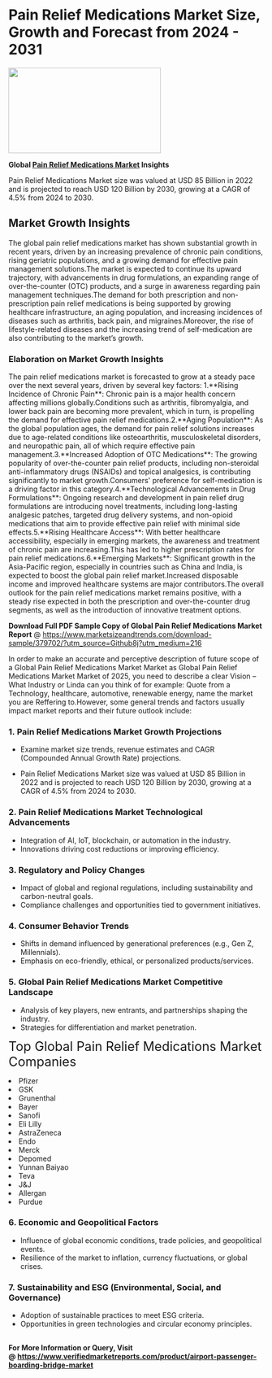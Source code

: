 <H1>Pain Relief Medications Market Size, Growth and Forecast from 2024 - 2031</H1><img class="aligncenter size-medium wp-image-584254" src="https://thirdeyenews.in/wp-content/uploads/2024/09/Global-Market-Research-300x168.jpeg" alt="" width="300" height="168" /><p><strong>Global&nbsp;<a href="https://www.marketsizeandtrends.com/download-sample/379702/?utm_source=Github8j?utm_medium=216">Pain Relief Medications Market</a> Insights</strong></p><p>Pain Relief Medications Market size was valued at USD 85 Billion in 2022 and is projected to reach USD 120 Billion by 2030, growing at a CAGR of 4.5% from 2024 to 2030.</p><p><h2>Market Growth Insights</h2> The global pain relief medications market has shown substantial growth in recent years, driven by an increasing prevalence of chronic pain conditions, rising geriatric populations, and a growing demand for effective pain management solutions.The market is expected to continue its upward trajectory, with advancements in drug formulations, an expanding range of over-the-counter (OTC) products, and a surge in awareness regarding pain management techniques.The demand for both prescription and non-prescription pain relief medications is being supported by growing healthcare infrastructure, an aging population, and increasing incidences of diseases such as arthritis, back pain, and migraines.Moreover, the rise of lifestyle-related diseases and the increasing trend of self-medication are also contributing to the market’s growth. <h3>Elaboration on Market Growth Insights</h3> The pain relief medications market is forecasted to grow at a steady pace over the next several years, driven by several key factors: 1.**Rising Incidence of Chronic Pain**: Chronic pain is a major health concern affecting millions globally.Conditions such as arthritis, fibromyalgia, and lower back pain are becoming more prevalent, which in turn, is propelling the demand for effective pain relief medications.2.**Aging Population**: As the global population ages, the demand for pain relief solutions increases due to age-related conditions like osteoarthritis, musculoskeletal disorders, and neuropathic pain, all of which require effective pain management.3.**Increased Adoption of OTC Medications**: The growing popularity of over-the-counter pain relief products, including non-steroidal anti-inflammatory drugs (NSAIDs) and topical analgesics, is contributing significantly to market growth.Consumers' preference for self-medication is a driving factor in this category.4.**Technological Advancements in Drug Formulations**: Ongoing research and development in pain relief drug formulations are introducing novel treatments, including long-lasting analgesic patches, targeted drug delivery systems, and non-opioid medications that aim to provide effective pain relief with minimal side effects.5.**Rising Healthcare Access**: With better healthcare accessibility, especially in emerging markets, the awareness and treatment of chronic pain are increasing.This has led to higher prescription rates for pain relief medications.6.**Emerging Markets**: Significant growth in the Asia-Pacific region, especially in countries such as China and India, is expected to boost the global pain relief market.Increased disposable income and improved healthcare systems are major contributors.The overall outlook for the pain relief medications market remains positive, with a steady rise expected in both the prescription and over-the-counter drug segments, as well as the introduction of innovative treatment options.</p><p><span class=""><strong>Download Full PDF Sample Copy of Global Pain Relief Medications Market Report</strong> @ <a href="https://www.marketsizeandtrends.com/download-sample/379702/?utm_source=Github8j?utm_medium=216" target="_blank">https://www.marketsizeandtrends.com/download-sample/379702/?utm_source=Github8j?utm_medium=216</a></span></p><p>In order to make an accurate and perceptive description of future scope of a Global&nbsp;Pain Relief Medications Market Market as Global&nbsp;Pain Relief Medications Market Market of 2025, you need to describe a clear Vision &ndash; What Industry or Linda can you think of for example: Quote from a Technology, healthcare, automotive, renewable energy, name the market you are Reffering to.However, some general trends and factors usually impact market reports and their future outlook include:</p><h3>1.&nbsp;<strong>Pain Relief Medications Market Growth Projections</strong></h3><ul><li>Examine market size trends, revenue estimates and CAGR (Compounded Annual Growth Rate) projections.</li><li><p>Pain Relief Medications Market size was valued at USD 85 Billion in 2022 and is projected to reach USD 120 Billion by 2030, growing at a CAGR of 4.5% from 2024 to 2030.</p></li></ul><h3>2.&nbsp;<strong>Pain Relief Medications Market Technological Advancements</strong></h3><ul><li>Integration of AI, IoT, blockchain, or automation in the industry.</li><li>Innovations driving cost reductions or improving efficiency.</li></ul><h3>3.&nbsp;<strong>Regulatory and Policy Changes</strong></h3><ul><li>Impact of global and regional regulations, including sustainability and carbon-neutral goals.</li><li>Compliance challenges and opportunities tied to government initiatives.</li></ul><h3>4.&nbsp;<strong>Consumer Behavior Trends</strong></h3><ul><li>Shifts in demand influenced by generational preferences (e.g., Gen Z, Millennials).</li><li>Emphasis on eco-friendly, ethical, or personalized products/services.</li></ul><h3>5.&nbsp;<strong>Global Pain Relief Medications Market Competitive Landscape</strong></h3><ul><li>Analysis of key players, new entrants, and partnerships shaping the industry.</li><li>Strategies for differentiation and market penetration.</li></ul><p data-pm-slice="1 1 []"><span style="color: inherit; font-family: inherit; font-size: 25px;">Top Global Pain Relief Medications Market Companies</span></p><div class="" data-test-id=""><p><li>Pfizer</li><li> GSK</li><li> Grunenthal</li><li> Bayer</li><li> Sanofi</li><li> Eli Lilly</li><li> AstraZeneca</li><li> Endo</li><li> Merck</li><li> Depomed</li><li> Yunnan Baiyao</li><li> Teva</li><li> J&J</li><li> Allergan</li><li> Purdue</li></p></div><h3>6.&nbsp;<strong>Economic and Geopolitical Factors</strong></h3><ul><li>Influence of global economic conditions, trade policies, and geopolitical events.</li><li>Resilience of the market to inflation, currency fluctuations, or global crises.</li></ul><h3>7.&nbsp;<strong>Sustainability and ESG (Environmental, Social, and Governance)</strong></h3><ul><li>Adoption of sustainable practices to meet ESG criteria.</li><li>Opportunities in green technologies and circular economy principles.</li></ul><h2><strong style="font-size: 14px;">For More Information or Query, Visit @&nbsp;</strong><a style="background-color: #ffffff; font-size: 14px;" href="https://www.marketsizeandtrends.com/report/pain-relief-medications-market/" target="_blank">https://www.verifiedmarketreports.com/product/airport-passenger-boarding-bridge-market</a></h2>